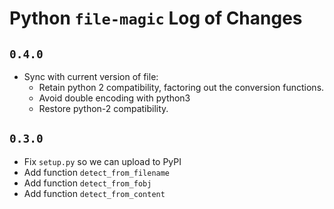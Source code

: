 # Python `file-magic` Log of Changes

## `0.4.0`

- Sync with current version of file:
  * Retain python 2 compatibility, factoring out the conversion functions.
  * Avoid double encoding with python3
  * Restore python-2 compatibility.


## `0.3.0`

- Fix `setup.py` so we can upload to PyPI
- Add function `detect_from_filename`
- Add function `detect_from_fobj`
- Add function `detect_from_content`
